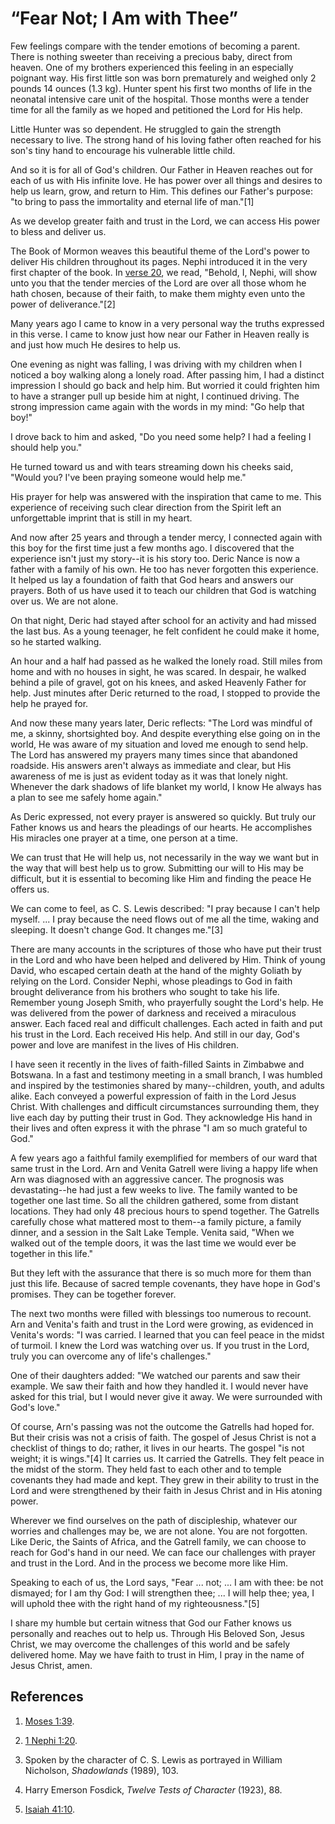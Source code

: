 # “Fear Not; I Am with Thee”

Few feelings compare with the tender emotions of becoming a parent. There is
nothing sweeter than receiving a precious baby, direct from heaven. One of my
brothers experienced this feeling in an especially poignant way. His first
little son was born prematurely and weighed only 2 pounds 14 ounces (1.3 kg).
Hunter spent his first two months of life in the neonatal intensive care unit
of the hospital. Those months were a tender time for all the family as we
hoped and petitioned the Lord for His help.

Little Hunter was so dependent. He struggled to gain the strength necessary to
live. The strong hand of his loving father often reached for his son's tiny
hand to encourage his vulnerable little child.

And so it is for all of God's children. Our Father in Heaven reaches out for
each of us with His infinite love. He has power over all things and desires to
help us learn, grow, and return to Him. This defines our Father's purpose: "to
bring to pass the immortality and eternal life of man."[1]

As we develop greater faith and trust in the Lord, we can access His power to
bless and deliver us.

The Book of Mormon weaves this beautiful theme of the Lord's power to deliver
His children throughout its pages. Nephi introduced it in the very first
chapter of the book. In [verse
20](https://www.lds.org/scriptures/bofm/1-ne/1.20?lang=eng#19), we read,
"Behold, I, Nephi, will show unto you that the tender mercies of the Lord are
over all those whom he hath chosen, because of their faith, to make them
mighty even unto the power of deliverance."[2]

Many years ago I came to know in a very personal way the truths expressed in
this verse. I came to know just how near our Father in Heaven really is and
just how much He desires to help us.

One evening as night was falling, I was driving with my children when I
noticed a boy walking along a lonely road. After passing him, I had a distinct
impression I should go back and help him. But worried it could frighten him to
have a stranger pull up beside him at night, I continued driving. The strong
impression came again with the words in my mind: "Go help that boy!"

I drove back to him and asked, "Do you need some help? I had a feeling I
should help you."

He turned toward us and with tears streaming down his cheeks said, "Would you?
I've been praying someone would help me."

His prayer for help was answered with the inspiration that came to me. This
experience of receiving such clear direction from the Spirit left an
unforgettable imprint that is still in my heart.

And now after 25 years and through a tender mercy, I connected again with this
boy for the first time just a few months ago. I discovered that the experience
isn't just my story--it is his story too. Deric Nance is now a father with a
family of his own. He too has never forgotten this experience. It helped us
lay a foundation of faith that God hears and answers our prayers. Both of us
have used it to teach our children that God is watching over us. We are not
alone.

On that night, Deric had stayed after school for an activity and had missed
the last bus. As a young teenager, he felt confident he could make it home, so
he started walking.

An hour and a half had passed as he walked the lonely road. Still miles from
home and with no houses in sight, he was scared. In despair, he walked behind
a pile of gravel, got on his knees, and asked Heavenly Father for help. Just
minutes after Deric returned to the road, I stopped to provide the help he
prayed for.

And now these many years later, Deric reflects: "The Lord was mindful of me, a
skinny, shortsighted boy. And despite everything else going on in the world,
He was aware of my situation and loved me enough to send help. The Lord has
answered my prayers many times since that abandoned roadside. His answers
aren't always as immediate and clear, but His awareness of me is just as
evident today as it was that lonely night. Whenever the dark shadows of life
blanket my world, I know He always has a plan to see me safely home again."

As Deric expressed, not every prayer is answered so quickly. But truly our
Father knows us and hears the pleadings of our hearts. He accomplishes His
miracles one prayer at a time, one person at a time.

We can trust that He will help us, not necessarily in the way we want but in
the way that will best help us to grow. Submitting our will to His may be
difficult, but it is essential to becoming like Him and finding the peace He
offers us.

We can come to feel, as C. S. Lewis described: "I pray because I can't help
myself. ... I pray because the need flows out of me all the time, waking and
sleeping. It doesn't change God. It changes me."[3]

There are many accounts in the scriptures of those who have put their trust in
the Lord and who have been helped and delivered by Him. Think of young David,
who escaped certain death at the hand of the mighty Goliath by relying on the
Lord. Consider Nephi, whose pleadings to God in faith brought deliverance from
his brothers who sought to take his life. Remember young Joseph Smith, who
prayerfully sought the Lord's help. He was delivered from the power of
darkness and received a miraculous answer. Each faced real and difficult
challenges. Each acted in faith and put his trust in the Lord. Each received
His help. And still in our day, God's power and love are manifest in the lives
of His children.

I have seen it recently in the lives of faith-filled Saints in Zimbabwe and
Botswana. In a fast and testimony meeting in a small branch, I was humbled and
inspired by the testimonies shared by many--children, youth, and adults alike.
Each conveyed a powerful expression of faith in the Lord Jesus Christ. With
challenges and difficult circumstances surrounding them, they live each day by
putting their trust in God. They acknowledge His hand in their lives and often
express it with the phrase "I am so much grateful to God."

A few years ago a faithful family exemplified for members of our ward that
same trust in the Lord. Arn and Venita Gatrell were living a happy life when
Arn was diagnosed with an aggressive cancer. The prognosis was devastating--he
had just a few weeks to live. The family wanted to be together one last time.
So all the children gathered, some from distant locations. They had only 48
precious hours to spend together. The Gatrells carefully chose what mattered
most to them--a family picture, a family dinner, and a session in the Salt
Lake Temple. Venita said, "When we walked out of the temple doors, it was the
last time we would ever be together in this life."

But they left with the assurance that there is so much more for them than just
this life. Because of sacred temple covenants, they have hope in God's
promises. They can be together forever.

The next two months were filled with blessings too numerous to recount. Arn
and Venita's faith and trust in the Lord were growing, as evidenced in
Venita's words: "I was carried. I learned that you can feel peace in the midst
of turmoil. I knew the Lord was watching over us. If you trust in the Lord,
truly you can overcome any of life's challenges."

One of their daughters added: "We watched our parents and saw their example.
We saw their faith and how they handled it. I would never have asked for this
trial, but I would never give it away. We were surrounded with God's love."

Of course, Arn's passing was not the outcome the Gatrells had hoped for. But
their crisis was not a crisis of faith. The gospel of Jesus Christ is not a
checklist of things to do; rather, it lives in our hearts. The gospel "is not
weight; it is wings."[4] It carries us. It carried the Gatrells. They felt
peace in the midst of the storm. They held fast to each other and to temple
covenants they had made and kept. They grew in their ability to trust in the
Lord and were strengthened by their faith in Jesus Christ and in His atoning
power.

Wherever we find ourselves on the path of discipleship, whatever our worries
and challenges may be, we are not alone. You are not forgotten. Like Deric,
the Saints of Africa, and the Gatrell family, we can choose to reach for God's
hand in our need. We can face our challenges with prayer and trust in the
Lord. And in the process we become more like Him.

Speaking to each of us, the Lord says, "Fear ... not; ... I am with thee: be not
dismayed; for I am thy God: I will strengthen thee; ... I will help thee; yea, I
will uphold thee with the right hand of my righteousness."[5]

I share my humble but certain witness that God our Father knows us personally
and reaches out to help us. Through His Beloved Son, Jesus Christ, we may
overcome the challenges of this world and be safely delivered home. May we
have faith to trust in Him, I pray in the name of Jesus Christ, amen.

## References

  1.   [Moses 1:39](https://www.lds.org/scriptures/pgp/moses/1.39?lang=eng#38).

  2.   [1 Nephi 1:20](https://www.lds.org/scriptures/bofm/1-ne/1.20?lang=eng#19).

  3.  Spoken by the character of C. S. Lewis as portrayed in William Nicholson, _Shadowlands_ (1989), 103.

  4.  Harry Emerson Fosdick, _Twelve Tests of Character_ (1923), 88.

  5.   [Isaiah 41:10](https://www.lds.org/scriptures/ot/isa/41.10?lang=eng#9).

